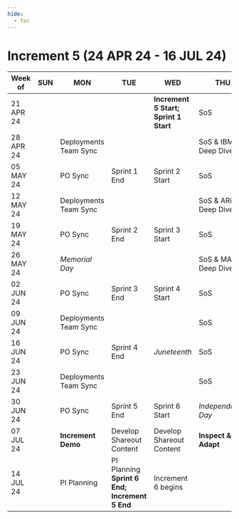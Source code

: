 ```yaml
---
hide:
  - toc
---
```


# Increment 5 (24 APR 24 - 16 JUL 24)

| Week of | SUN | MON | TUE | WED | THU | FRI | SAT |
| --- | --- | --- | --- | --- | --- | --- | --- |
| 21 APR 24 | | | | **Increment 5 Start; Sprint 1 Start** | SoS | | |
| 28 APR 24 | | Deployments Team Sync | | | SoS & IBM Deep Dive | | |
| 05 MAY 24 | | PO Sync | Sprint 1 End | Sprint 2 Start | SoS | | |
| 12 MAY 24 | | Deployments Team Sync | | | SoS & ARiA Deep Dive | | |
| 19 MAY 24 | | PO Sync | Sprint 2 End | Sprint 3 Start | SoS | | |
| 26 MAY 24 | | _Memorial Day_ | | | SoS & MAITE Deep Dive | | |
| 02 JUN 24 | | PO Sync | Sprint 3 End | Sprint 4 Start | SoS | | |
| 09 JUN 24 | | Deployments Team Sync | | | SoS | | |
| 16 JUN 24 | | PO Sync | Sprint 4 End | _Juneteenth_ | SoS | | |
| 23 JUN 24 | | Deployments Team Sync | | | SoS | | |
| 30 JUN 24 | | PO Sync | Sprint 5 End | Sprint 6 Start | _Independence Day_ | | |
| 07 JUL 24 | | **Increment Demo** | Develop Shareout Content | Develop Shareout Content | **Inspect & Adapt** | **Inspect & Adapt** | |
| 14 JUL 24 | | PI Planning | PI Planning **Sprint 6 End; Increment 5 End** | Increment 6 begins | | | |
